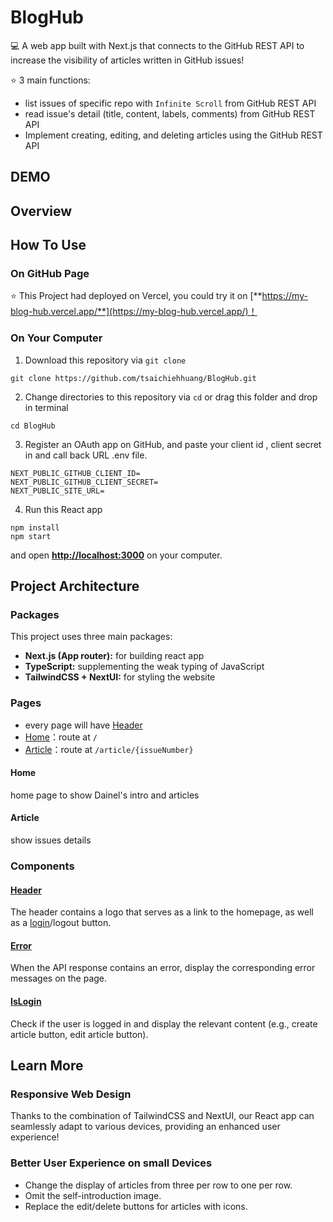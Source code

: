 # BlogHub

💻 A web app built with Next.js that connects to the GitHub REST API to increase the visibility of articles written in GitHub issues!

⭐ 3 main functions:

-   list issues of specific repo with `Infinite Scroll` from GitHub REST API
-   read issue's detail (title, content, labels, comments) from GitHub REST API
-   Implement creating, editing, and deleting articles using the GitHub REST API

## DEMO

## Overview

## How To Use

### On GitHub Page

⭐ This Project had deployed on Vercel, you could try it on [**https://my-blog-hub.vercel.app/**](https://my-blog-hub.vercel.app/)！

### On Your Computer

1. Download this repository via `git clone`

```shell
git clone https://github.com/tsaichiehhuang/BlogHub.git
```

2. Change directories to this repository via `cd` or drag this folder and drop in terminal

```shell
cd BlogHub
```

3. Register an OAuth app on GitHub, and paste your client id , client secret in and call back URL .env file.

```shell
NEXT_PUBLIC_GITHUB_CLIENT_ID=
NEXT_PUBLIC_GITHUB_CLIENT_SECRET=
NEXT_PUBLIC_SITE_URL=

```

4.  Run this React app

```shell
npm install
npm start
```

and open [**http://localhost:3000**](http://localhost:3000) on your computer.

## Project Architecture

### Packages

This project uses three main packages:

-   **Next.js (App router):** for building react app
-   **TypeScript:** supplementing the weak typing of JavaScript
-   **TailwindCSS + NextUI:** for styling the website

### Pages

-   every page will have [Header](https://github.com/tsaichiehhuang/BlogHub/blob/main/src/components/header/Header.tsx)
-   [Home](https://github.com/tsaichiehhuang/BlogHub/blob/main/src/app/page.tsx)：route at `/`
-   [Article](https://github.com/tsaichiehhuang/BlogHub/blob/main/src/app/article/%5Bid%5D/page.tsx)：route at `/article/{issueNumber}`

#### Home

home page to show Dainel's intro and articles

#### Article

show issues details

### Components

#### [Header](https://github.com/tsaichiehhuang/BlogHub/blob/main/src/components/header/Header.tsx)

The header contains a logo that serves as a link to the homepage, as well as a [login](https://github.com/tsaichiehhuang/BlogHub/blob/main/src/components/header/LoginButton.tsx)/logout button.

#### [Error](https://github.com/tsaichiehhuang/BlogHub/blob/main/src/components/Error.tsx)

When the API response contains an error, display the corresponding error messages on the page.

#### [IsLogin](https://github.com/tsaichiehhuang/BlogHub/blob/main/src/components/IsLogin.tsx)

Check if the user is logged in and display the relevant content (e.g., create article button, edit article button).

## Learn More

### Responsive Web Design

Thanks to the combination of TailwindCSS and NextUI, our React app can seamlessly adapt to various devices, providing an enhanced user experience!

### Better User Experience on small Devices

-   Change the display of articles from three per row to one per row.
-   Omit the self-introduction image.
-   Replace the edit/delete buttons for articles with icons.
